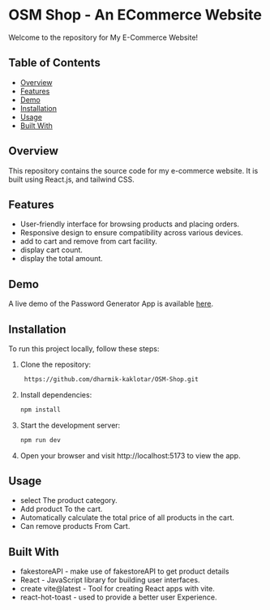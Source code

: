 # OSM Shop - An ECommerce Website

Welcome to the repository for My E-Commerce Website!

## Table of Contents

- [Overview](#overview)
- [Features](#features)
- [Demo](#demo)
- [Installation](#installation)
- [Usage](#usage)
- [Built With](#built-with)


## Overview

This repository contains the source code for my e-commerce website. It is built using React.js, and tailwind CSS.


## Features

- User-friendly interface for browsing products and placing orders.
- Responsive design to ensure compatibility across various devices.
- add to cart and remove from cart facility.
- display cart count.
- display the total amount.

## Demo

A live demo of the Password Generator App is available [here](https://password-generator-lyart-psi.vercel.app/).


## Installation

To run this project locally, follow these steps:

1. Clone the repository:

   ```bash
    https://github.com/dharmik-kaklotar/OSM-Shop.git


2. Install dependencies:

     ```bash
   npm install

3. Start the development server:

    ```bash
   npm run dev

4.  Open your browser and visit http://localhost:5173 to view the app.


## Usage

- select The product category.
- Add product To the cart.
- Automatically calculate the total price of all products in the cart.
- Can remove products From Cart.


## Built With

- fakestoreAPI - make use of fakestoreAPI to get product details
- React - JavaScript library for building user interfaces.
- create vite@latest - Tool for creating React apps with vite.
- react-hot-toast - used to provide a better user Experience.
  

  
